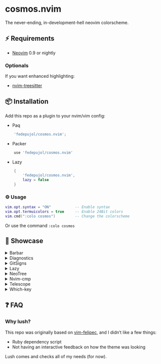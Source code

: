 # cosmos.nvim

The never-ending, in-development-hell neovim colorscheme.

## :zap: Requirements

- [Neovim](https://github.com/neovim/neovim) 0.9 or nightly

### Optionals

If you want enhanced highlighting:

- [nvim-treesitter](https://github.com/nvim-treesitter/nvim-treesitter)

## :package: Installation

Add this repo as a plugin to your nvim/vim config:

- Paq

```lua
    'fedepujol/cosmos.nvim';
```

- Packer

```lua
    use 'fedepujol/cosmos.nvim'
```

- Lazy

```lua
    {
        'fedepujol/cosmos.nvim',
        lazy = false
    }
```

### :gear: Usage

```lua
vim.opt.syntax = "ON"           -- Enable syntax
vim.opt.termuicolors = true     -- Enable 24Bit colors
vim.cmd(":colo cosmos")         -- Change the colorscheme
```

Or use the command `:colo cosmos`

## :art: Showcase

<details>
<summary>Barbar</summary>

![barbar](https://user-images.githubusercontent.com/26419570/233708690-24461581-0f26-4944-9a8f-2ee778d8d809.png)
</details>

<details>
<summary>Diagnostics</summary>

![diagnostic](https://user-images.githubusercontent.com/26419570/233708742-ebf387bf-2970-4f4d-bd1c-8a9bda238417.png)
</details>

<details>
<summary>GitSigns</summary>

![gitsigns](https://user-images.githubusercontent.com/26419570/233708750-b0b4f642-b50a-427c-94d0-200654c1f56e.png)
</details>

<details>
<summary>Lazy</summary>

![lazy](https://user-images.githubusercontent.com/26419570/233708755-44c00932-ea45-4eb2-81d0-84b55d6879a6.png)
</details>

<details>
<summary>NeoTree</summary>

![neo-tree](https://user-images.githubusercontent.com/26419570/233708762-bcdd5a76-9dc0-488e-b282-f29b5791421e.png)
</details>

<details>
<summary>Nvim-cmp</summary>

![nvim-cmp](https://user-images.githubusercontent.com/26419570/233708775-ecd623d4-4167-4fe5-a91a-984abcfdfd37.png)
</details>

<details>
<summary>Telescope</summary>

![telescope](https://user-images.githubusercontent.com/26419570/233708782-29dda0a4-bbf8-4e4c-b2cd-ae835abc0733.png)
</details>

<details>
<summary>Which-key</summary>

![which-key](https://user-images.githubusercontent.com/26419570/233708790-bc9997f6-f35f-4f0e-b625-baba8c94b593.png)
</details>

## :question: FAQ

### Why lush?

This repo was originally based on
[vim-felipec](https://github.com/felipec/vim-felipec), and I didn’t like
a few things:

- Ruby dependency script
- Not having an interactive feedback on how the theme was looking

Lush comes and checks all of my needs (for now).
